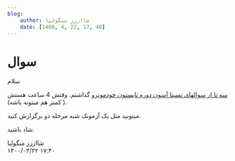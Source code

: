 ```yaml
---
blog:
    author: شااززز منگولیا
    date: [1400, 4, 22, 17, 40]
---
```

# سوال

<div class="cnt">
سلام<p><a href="http://s1.picofile.com/file/6567309854/IOI19.pdf.html" title="سه تا سوال!">سه تا از سوالهای نسبتا آسون دوره تابستون خودمون</a>رو گذاشتم. وقتش 4 ساعت هستش ( کمتر هم میتونه باشه).</p>
<p>میتونید مثل یک آزمونک شبه مرحله دو برگزارش کنید.</p>
<p>شاد باشید.</p>
</div>

<div class="blog-info">
    <div class="blog-author">شااززز منگولیا</div>
    <div class="blog-date">۱۴۰۰/۰۴/۲۲ ۱۷:۴۰</div>
</div>

